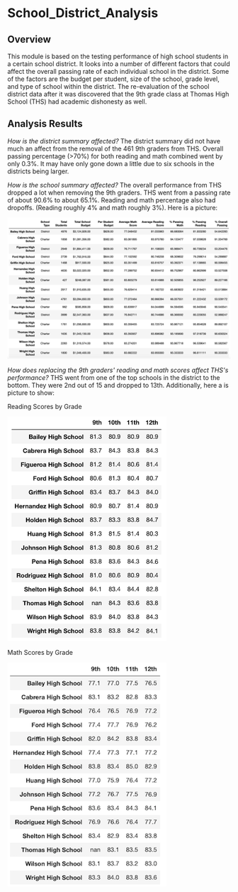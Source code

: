 # School_District_Analysis

## Overview
This module is based on the testing performance of high school students in a certain school district. It looks into a number of different factors that could affect the overall passing rate of each individual school in the district. Some of the factors are the budget per student, size of the school, grade level, and type of school within the district. The re-evaluation of the school district data after it was discovered that the 9th grade class at Thomas High School (THS) had academic dishonesty as well.

## Analysis Results

*How is the district summary affected?*
The district summary did not have much an affect from the removal of the 461 9th graders from THS. Overall passing percentage (>70%) for both reading and math combined went by only 0.3%. It may have only gone down a little due to six schools in the districts being larger.

*How is the school summary affected?*
The overall performance from THS dropped a lot when removing the 9th graders. THS went from a passing rate of about 90.6% to about 65.1%. Reading and math percentage also had dropoffs. (Reading roughly 4% and math roughly 3%). Here is a picture:

![School Summary](https://github.com/EJones621/School_District_Analysis/blob/main/Resources/School_Summary.png)

*How does replacing the 9th graders' reading and math scores affect THS's performance?*
THS went from one of the top schools in the district to the bottom. They were 2nd out of 15 and dropped to 13th. Additionally, here a is picture to show:


Reading Scores by Grade

![Reading Scores by Grade](https://github.com/EJones621/School_District_Analysis/blob/main/Resources/Reading_Scores_by_Grade.png)


Math Scores by Grade

![Math Scores by Grade](https://github.com/EJones621/School_District_Analysis/blob/main/Resources/Math_Scores_by_Grade.png)

